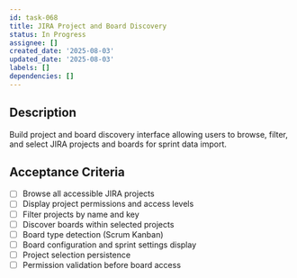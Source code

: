 ```yaml
---
id: task-068
title: JIRA Project and Board Discovery
status: In Progress
assignee: []
created_date: '2025-08-03'
updated_date: '2025-08-03'
labels: []
dependencies: []
---
```


## Description

Build project and board discovery interface allowing users to browse, filter, and select JIRA projects and boards for sprint data import.

## Acceptance Criteria

- [ ] Browse all accessible JIRA projects
- [ ] Display project permissions and access levels
- [ ] Filter projects by name and key
- [ ] Discover boards within selected projects
- [ ] Board type detection (Scrum Kanban)
- [ ] Board configuration and sprint settings display
- [ ] Project selection persistence
- [ ] Permission validation before board access

